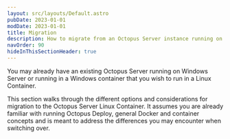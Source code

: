 ```yaml
---
layout: src/layouts/Default.astro
pubDate: 2023-01-01
modDate: 2023-01-01
title: Migration
description: How to migrate from an Octopus Server instance running on Windows Server or in a Windows Container to one running in a Linux Container.
navOrder: 90
hideInThisSectionHeader: true
---
```


You may already have an existing Octopus Server running on Windows Server or running in a Windows container that you wish to run in a Linux Container.

This section walks through the different options and considerations for migration to the Octopus Server Linux Container. It assumes you are already familiar with running Octopus Deploy, general Docker and container concepts and is meant to address the differences you may encounter when switching over.
